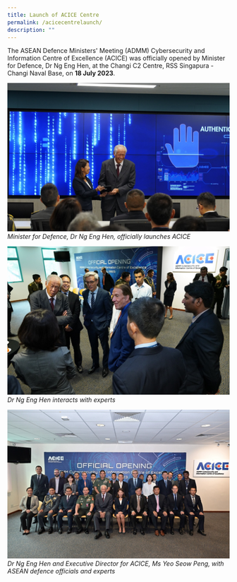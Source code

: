 ```yaml
---
title: Launch of ACICE Centre
permalink: /acicecentrelaunch/
description: ""
---
```

The ASEAN Defence Ministers' Meeting (ADMM) Cybersecurity and Information Centre of Excellence (ACICE) was officially opened by Minister for Defence, Dr Ng Eng Hen, at the Changi C2 Centre, RSS Singapura - Changi Naval Base, on **18 July 2023**.

![](/images/opening1.jpg)
*Minister for Defence, Dr Ng Eng Hen, officially launches ACICE* 
<br>

![](/images/opening2.jpg)
*Dr Ng Eng Hen interacts with experts* 
<br>

![](/images/opening3.jpg)
*Dr Ng Eng Hen and Executive Director for ACICE, Ms Yeo Seow Peng, with ASEAN defence officials and experts*